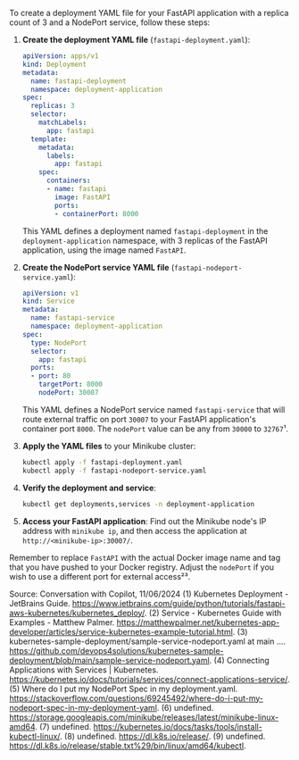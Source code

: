 
To create a deployment YAML file for your FastAPI application with a replica count of 3 and a NodePort service, follow these steps:

1. **Create the deployment YAML file** (`fastapi-deployment.yaml`):
   ```yaml
   apiVersion: apps/v1
   kind: Deployment
   metadata:
     name: fastapi-deployment
     namespace: deployment-application
   spec:
     replicas: 3
     selector:
       matchLabels:
         app: fastapi
     template:
       metadata:
         labels:
           app: fastapi
       spec:
         containers:
         - name: fastapi
           image: FastAPI
           ports:
           - containerPort: 8000
   ```
   This YAML defines a deployment named `fastapi-deployment` in the `deployment-application` namespace, with 3 replicas of the FastAPI application, using the image named `FastAPI`.

2. **Create the NodePort service YAML file** (`fastapi-nodeport-service.yaml`):
   ```yaml
   apiVersion: v1
   kind: Service
   metadata:
     name: fastapi-service
     namespace: deployment-application
   spec:
     type: NodePort
     selector:
       app: fastapi
     ports:
     - port: 80
       targetPort: 8000
       nodePort: 30007
   ```
   This YAML defines a NodePort service named `fastapi-service` that will route external traffic on port `30007` to your FastAPI application's container port `8000`. The `nodePort` value can be any from `30000` to `32767`¹.

3. **Apply the YAML files** to your Minikube cluster:
   ```bash
   kubectl apply -f fastapi-deployment.yaml
   kubectl apply -f fastapi-nodeport-service.yaml
   ```

4. **Verify the deployment and service**:
   ```bash
   kubectl get deployments,services -n deployment-application
   ```

5. **Access your FastAPI application**:
   Find out the Minikube node's IP address with `minikube ip`, and then access the application at `http://<minikube-ip>:30007/`.

Remember to replace `FastAPI` with the actual Docker image name and tag that you have pushed to your Docker registry. Adjust the `nodePort` if you wish to use a different port for external access²³.

Source: Conversation with Copilot, 11/06/2024
(1) Kubernetes Deployment - JetBrains Guide. https://www.jetbrains.com/guide/python/tutorials/fastapi-aws-kubernetes/kubernetes_deploy/.
(2) Service - Kubernetes Guide with Examples - Matthew Palmer. https://matthewpalmer.net/kubernetes-app-developer/articles/service-kubernetes-example-tutorial.html.
(3) kubernetes-sample-deployment/sample-service-nodeport.yaml at main .... https://github.com/devops4solutions/kubernetes-sample-deployment/blob/main/sample-service-nodeport.yaml.
(4) Connecting Applications with Services | Kubernetes. https://kubernetes.io/docs/tutorials/services/connect-applications-service/.
(5) Where do I put my NodePort Spec in my deployment.yaml. https://stackoverflow.com/questions/69245492/where-do-i-put-my-nodeport-spec-in-my-deployment-yaml.
(6) undefined. https://storage.googleapis.com/minikube/releases/latest/minikube-linux-amd64.
(7) undefined. https://kubernetes.io/docs/tasks/tools/install-kubectl-linux/.
(8) undefined. https://dl.k8s.io/release/.
(9) undefined. https://dl.k8s.io/release/stable.txt%29/bin/linux/amd64/kubectl.